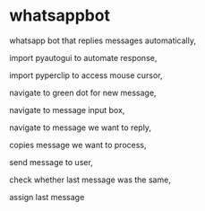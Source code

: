 # whatsappbot
whatsapp bot that replies messages automatically,

import pyautogui to automate response,

import pyperclip to access mouse cursor,

navigate to green dot for new message,

navigate to message input box,

navigate to message we want to reply,

copies message we want to process,

send message to user,

check whether last message was the same,

assign last message
